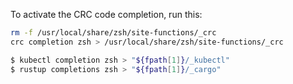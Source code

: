 To activate the CRC code completion, run this:
```zsh
rm -f /usr/local/share/zsh/site-functions/_crc
crc completion zsh > /usr/local/share/zsh/site-functions/_crc
```

```zsh
$ kubectl completion zsh > "${fpath[1]}/_kubectl"
$ rustup completions zsh > "${fpath[1]}/_cargo"
```

